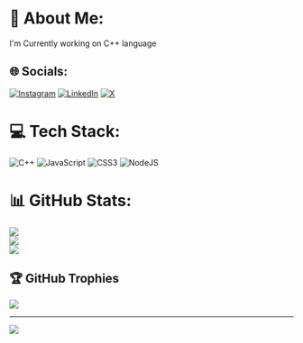 # 💫 About Me:
I'm Currently working on C++ language<br>


## 🌐 Socials:
[![Instagram](https://img.shields.io/badge/Instagram-%23E4405F.svg?logo=Instagram&logoColor=white)](https://instagram.com/anujtiwariaj_/) [![LinkedIn](https://img.shields.io/badge/LinkedIn-%230077B5.svg?logo=linkedin&logoColor=white)](https://linkedin.com/in/anujtiwariaj) [![X](https://img.shields.io/badge/X-black.svg?logo=X&logoColor=white)](https://x.com/anujtiwariAj) 

# 💻 Tech Stack:
![C++](https://img.shields.io/badge/c++-%2300599C.svg?style=for-the-badge&logo=c%2B%2B&logoColor=white) ![JavaScript](https://img.shields.io/badge/javascript-%23323330.svg?style=for-the-badge&logo=javascript&logoColor=%23F7DF1E) ![CSS3](https://img.shields.io/badge/css3-%231572B6.svg?style=for-the-badge&logo=css3&logoColor=white) ![NodeJS](https://img.shields.io/badge/node.js-6DA55F?style=for-the-badge&logo=node.js&logoColor=white)
# 📊 GitHub Stats:
![](https://github-readme-stats.vercel.app/api?username=anujtiwariaj&theme=dark&hide_border=false&include_all_commits=false&count_private=false)<br/>
![](https://github-readme-streak-stats.herokuapp.com/?user=anujtiwariaj&theme=dark&hide_border=false)<br/>
![](https://github-readme-stats.vercel.app/api/top-langs/?username=anujtiwariaj&theme=dark&hide_border=false&include_all_commits=false&count_private=false&layout=compact)

## 🏆 GitHub Trophies
![](https://github-profile-trophy.vercel.app/?username=anujtiwariaj&theme=radical&no-frame=false&no-bg=true&margin-w=4)

---
[![](https://visitcount.itsvg.in/api?id=anujtiwariaj&icon=0&color=0)](https://visitcount.itsvg.in)

<!-- Proudly created with GPRM ( https://gprm.itsvg.in ) -->
